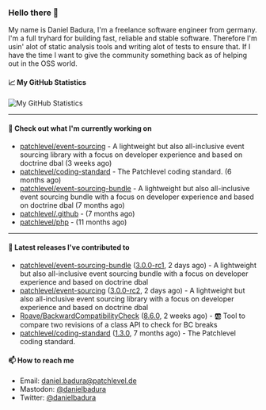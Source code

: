### Hello there 👋

My name is Daniel Badura, I'm a freelance software engineer from germany. I'm a full tryhard for building fast, reliable and stable software. 
Therefore I'm usin' alot of static analysis tools and writing alot of tests to ensure that. If I have the time I want to give the community something back as of helping out in the OSS world.

#### 📈 My GitHub Statistics

![My GitHub Statistics](https://github-readme-stats.vercel.app/api?username=DanielBadura&show_icons=true&count_private=true&hide_title=true)

---

#### 👷 Check out what I'm currently working on

- [patchlevel/event-sourcing](https://github.com/patchlevel/event-sourcing) - A lightweight but also all-inclusive event sourcing library with a focus on developer experience and based on doctrine dbal (3 weeks ago)
- [patchlevel/coding-standard](https://github.com/patchlevel/coding-standard) - The Patchlevel coding standard. (6 months ago)
- [patchlevel/event-sourcing-bundle](https://github.com/patchlevel/event-sourcing-bundle) - A lightweight but also all-inclusive event sourcing bundle with a focus on developer experience and based on doctrine dbal (7 months ago)
- [patchlevel/.github](https://github.com/patchlevel/.github) -  (7 months ago)
- [patchlevel/php](https://github.com/patchlevel/php) -  (11 months ago)

---

#### 🔭 Latest releases I've contributed to

- [patchlevel/event-sourcing-bundle](https://github.com/patchlevel/event-sourcing-bundle) ([3.0.0-rc1](https://github.com/patchlevel/event-sourcing-bundle/releases/tag/3.0.0-rc1), 2 days ago) - A lightweight but also all-inclusive event sourcing bundle with a focus on developer experience and based on doctrine dbal
- [patchlevel/event-sourcing](https://github.com/patchlevel/event-sourcing) ([3.0.0-rc2](https://github.com/patchlevel/event-sourcing/releases/tag/3.0.0-rc2), 2 days ago) - A lightweight but also all-inclusive event sourcing library with a focus on developer experience and based on doctrine dbal
- [Roave/BackwardCompatibilityCheck](https://github.com/Roave/BackwardCompatibilityCheck) ([8.6.0](https://github.com/Roave/BackwardCompatibilityCheck/releases/tag/8.6.0), 2 weeks ago) - :ab: Tool to compare two revisions of a class API to check for BC breaks
- [patchlevel/coding-standard](https://github.com/patchlevel/coding-standard) ([1.3.0](https://github.com/patchlevel/coding-standard/releases/tag/1.3.0), 7 months ago) - The Patchlevel coding standard.

#### 📫 How to reach me

- Email: [daniel.badura@patchlevel.de](mailto:daniel.badura@patchlevel.de)
- Mastodon: <a rel="me" href="https://phpc.social/@danielbadura">@danielbadura</a>
- Twitter: [@danielbadura](https://twitter.com/danielbadura)
